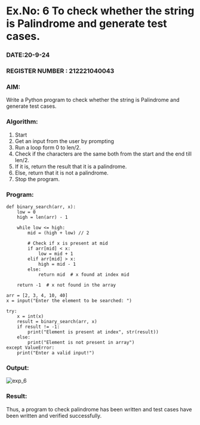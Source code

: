 # Ex.No: 6 To check whether the string is Palindrome and generate test cases.

### DATE:20-9-24                                                                         
### REGISTER NUMBER : 212221040043
### AIM: 
Write a Python program to check whether the string is Palindrome and generate test cases. 
### Algorithm:
1. Start
2. Get an input from the user by prompting 
3. Run a loop form 0 to len/2.
4. Check if the characters are the same both from the start and the end till len/2. 
5. If it is, return the result that it is a palindrome.
6. Else, return that it is not a palindrome. 
7. Stop the program.
### Program:
```
def binary_search(arr, x):
    low = 0
    high = len(arr) - 1

    while low <= high:
        mid = (high + low) // 2

        # Check if x is present at mid
        if arr[mid] < x:
            low = mid + 1
        elif arr[mid] > x:
            high = mid - 1
        else:
            return mid  # x found at index mid

    return -1  # x not found in the array

arr = [2, 3, 4, 10, 40]
x = input("Enter the element to be searched: ")

try:
    x = int(x)
    result = binary_search(arr, x)
    if result != -1:
        print("Element is present at index", str(result))
    else:
        print("Element is not present in array")
except ValueError:
    print("Enter a valid input!")
```
### Output:
![exp_6](https://github.com/user-attachments/assets/e9d14808-a309-4d8f-bea8-497df51c64d2)
### Result:
Thus, a program to check palindrome has been written and test cases have been written and verified successfully.
